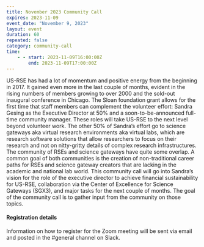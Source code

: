```yaml
---
title: November 2023 Community Call
expires: 2023-11-09
event_date: "November 9, 2023"
layout: event
duration: 60
repeated: false
category: community-call
time:
    - - start: 2023-11-09T16:00:00Z
        end: 2023-11-09T17:00:00Z
---
```


US-RSE has had a lot of momentum and positive energy from the beginning in 2017. It gained even more in the last couple of months, evident in the rising numbers of members growing to over 2000 and the sold-out inaugural conference in Chicago. The Sloan foundation grant allows for the first time that staff members can complement the volunteer effort: Sandra Gesing as the Executive Director at 50% and a soon-to-be-announced full-time community manager. These roles will take US-RSE to the next level beyond volunteer work. The other 50% of Sandra’s effort go to science gateways aka virtual research environments aka virtual labs, which are research software solutions that allow researchers to focus on their research and not on nitty-gritty details of complex research infrastructures. The community of RSEs and science gateways have quite some overlap. A common goal of both communities is the creation of non-traditional career paths  for RSEs and science gateway creators that are lacking in the academic and national lab world. This community call will go into Sandra’s vision for the role of the executive director to achieve financial sustainability for US-RSE, collaboration via the Center of Excellence for Science Gateways (SGX3), and major tasks for the next couple of months. The goal of the community call is to gather input from the community on those topics.

#### Registration details
Information on how to register for the Zoom meeting will be sent via email
and posted in the #general channel on Slack.
